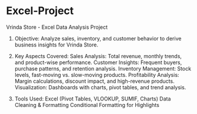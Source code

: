 # Excel-Project
Vrinda Store - Excel Data Analysis Project
1. Objective:
Analyze sales, inventory, and customer behavior to derive business insights for Vrinda Store.

2. Key Aspects Covered:
Sales Analysis: Total revenue, monthly trends, and product-wise performance.
Customer Insights: Frequent buyers, purchase patterns, and retention analysis.
Inventory Management: Stock levels, fast-moving vs. slow-moving products.
Profitability Analysis: Margin calculations, discount impact, and high-revenue products.
Visualization: Dashboards with charts, pivot tables, and trend analysis.
3. Tools Used:
Excel (Pivot Tables, VLOOKUP, SUMIF, Charts)
Data Cleaning & Formatting
Conditional Formatting for Highlights
